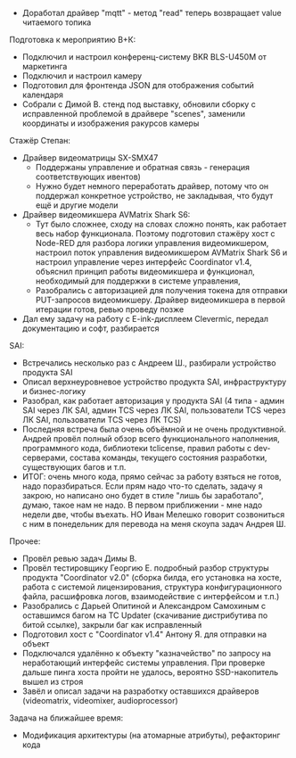 * Доработал драйвер "mqtt" - метод "read" теперь возвращает value читаемого топика

Подготовка к мероприятию В+К:
* Подключил и настроил конференц-систему BKR BLS-U450M от маркетинга
* Подключил и настроил камеру
* Подготовил для фронтенда JSON для отображения событий календаря
* Собрали с Димой В. стенд под выставку, обновили сборку с исправленной проблемой в драйвере "scenes", заменили координаты и изображения ракурсов камеры

Стажёр Степан:
* Драйвер видеоматрицы SX-SMX47
	* Поддержаны управление и обратная связь - генерация соответствующих ивентов)
	* Нужно будет немного переработать драйвер, потому что он поддержал конкретное устройство, не закладывая, что будут ещё и другие модели
* Драйвер видеомикшера AVMatrix Shark S6:
	* Тут было сложнее, сходу на словах сложно понять, как работает весь набор функционала. Поэтому подготовил стажёру хост с Node-RED для разбора логики управления видеомикшером, настроил поток управления видеомикшером AVMatrix Shark S6 и настроил управление через интерфейс Coordinator v1.4, объяснил принцип работы видеомикшера и функционал, необходимый для поддержки в системе управления, 
	* Разобрались с авторизацией для получения токена для отправки PUT-запросов видеомикшеру. Драйвер видеомикшера в первой итерации готов, ревью проведу позже
* Дал ему задачу на работу с E-ink-дисплеем Clevermic, передал документацию и софт, разбирается

SAI:
* Встречались несколько раз с Андреем Ш., разбирали устройство продукта SAI
* Описал верхнеуровневое устройство продукта SAI, инфраструктуру и бизнес-логику
* Разобрал, как работает авторизация у продукта SAI (4 типа - админ SAI через ЛК SAI, админ TCS через ЛК SAI, пользователи TCS через ЛК SAI, пользователи TCS через ЛК TCS)
* Последняя встреча была очень объёмной и не очень продуктивной. Андрей провёл полный обзор всего функционального наполнения, программного кода, библиотеки tclicense, правил работы с dev-серверами, состава команды, текущего состояния разработки, существующих багов и т.п.
* ИТОГ: очень много кода, прямо сейчас за работу взяться не готов, надо поразбираться. Если прям надо что-то сделать, задачу я закрою, но написано оно будет в стиле "лишь бы заработало", думаю, такое нам не надо. В первом приближении - мне надо недели две, чтобы въехать. НО Иван Мелешко говорит созвониться с ним в понедельник для перевода на меня скоупа задач Андрея Ш.

Прочее:
* Провёл ревью задач Димы В.
* Провёл тестировщику Георгию Е. подробный разбор структуры продукта "Coordinator v2.0" (сборка билда, его установка на хосте, работа с системой лицензирования, структура конфигурационного файла, расшифровка логов, взаимодействие с интерфейсом и т.п.)
* Разобрались с Дарьей Опитиной и Александром Самохиным с оставшимся багом на TC Updater (скачивание дистрибутива по битой ссылке), закрыли баг как исправленный
* Подготовил хост с "Coordinator v1.4" Антону Я. для отправки на объект
* Подключался удалённо к объекту "казначейство" по запросу на неработающий интерфейс системы управления. При проверке дальше пинга хоста пройти не удалось, вероятно SSD-накопитель вышел из строя
* Завёл и описал задачи на разработку оставшихся драйверов (videomatrix, videomixer, audioprocessor)


Задача на ближайшее время:
* Модификация архитектуры (на атомарные атрибуты), рефакторинг кода